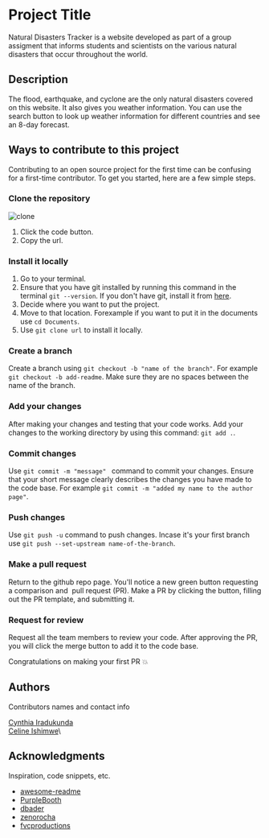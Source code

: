 # Project Title

Natural Disasters Tracker is a website developed as part of a group assigment that informs students and scientists on the various natural disasters that occur throughout the world.

## Description

The flood, earthquake, and cyclone are the only natural disasters covered on this website. It also gives you weather information. You can use the search button to look up weather information for different countries and see an 8-day forecast.

## Ways to contribute to this project

Contributing to an open source project for the first time can be confusing for a first-time contributor. To get you started, here are a few simple steps.

### Clone the repository

 ![clone](../images/clone.png)

 1. Click the code button.
 2. Copy the url.


### Install it locally 

1. Go to your terminal.
2. Ensure that you have git installed by running this command in the terminal `git --version`. If you don't have git, install it from [here](https://git-scm.com/downloads).
3. Decide where you want to put the project.
4. Move to that location. Forexample if you want to put it in the documents use `cd Documents`.
5. Use `git clone url` to install it locally.

### Create a branch 
 
Create a branch using `git checkout -b "name of the branch"`. For example `git checkout -b add-readme`. Make sure they are no spaces between the name of the branch. 

### Add your changes 

 After making your changes and testing that your code works. Add your changes to the working directory by using this command: `git add .`. 


### Commit changes 

 Use `git commit -m "message" ` command to commit your changes. Ensure that your short message clearly describes the changes you have made to the code base. For example `git commit -m "added my name to the author page"`. 

### Push changes 

Use `git push -u` command to push changes. Incase it's your first branch use `git push --set-upstream name-of-the-branch`.


### Make a pull request 

Return to the github repo page. You'll notice a new green button requesting a comparison and  pull request (PR). Make a PR by clicking the button, filling out the PR template, and submitting it.

### Request for review 

 Request all the team members to review your code. After approving the PR, you will click the merge button to add it to the code base.  

 Congratulations on making your first PR :boom:

## Authors

Contributors names and contact info
 
[Cynthia Iradukunda](https://github.com/ciradu2204)\
[Celine Ishimwe](https://github.com/celinish)\


## Acknowledgments

Inspiration, code snippets, etc.
* [awesome-readme](https://github.com/matiassingers/awesome-readme)
* [PurpleBooth](https://gist.github.com/PurpleBooth/109311bb0361f32d87a2)
* [dbader](https://github.com/dbader/readme-template)
* [zenorocha](https://gist.github.com/zenorocha/4526327)
* [fvcproductions](https://gist.github.com/fvcproductions/1bfc2d4aecb01a834b46)